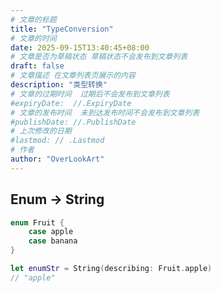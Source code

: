 ```yaml
---
# 文章的标题
title: "TypeConversion"
# 文章的时间
date: 2025-09-15T13:40:45+08:00
# 文章是否为草稿状态 草稿状态不会发布到文章列表
draft: false
# 文章描述 在文章列表页展示的内容
description: "类型转换"
# 文章的过期时间  过期后不会发布到文章列表
#expiryDate:  //.ExpiryDate
# 文章的发布时间  未到达发布时间不会发布到文章列表
#publishDate: //.PublishDate
# 上次修改的日期
#lastmod: // .Lastmod
# 作者
author: "OverLookArt"
---
```


## Enum -> String

``` Swift
enum Fruit {
    case apple
    case banana
}

let enumStr = String(describing: Fruit.apple)
// "apple"
```
